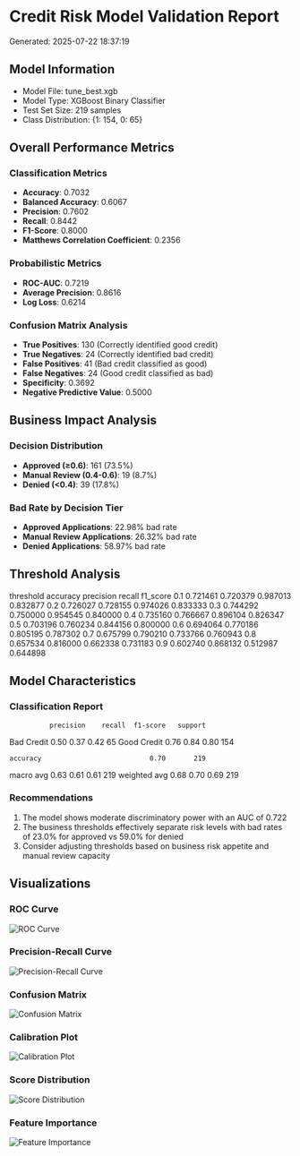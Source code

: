 
# Credit Risk Model Validation Report
Generated: 2025-07-22 18:37:19

## Model Information
- Model File: tune_best.xgb
- Model Type: XGBoost Binary Classifier
- Test Set Size: 219 samples
- Class Distribution: {1: 154, 0: 65}

## Overall Performance Metrics

### Classification Metrics
- **Accuracy**: 0.7032
- **Balanced Accuracy**: 0.6067
- **Precision**: 0.7602
- **Recall**: 0.8442
- **F1-Score**: 0.8000
- **Matthews Correlation Coefficient**: 0.2356

### Probabilistic Metrics
- **ROC-AUC**: 0.7219
- **Average Precision**: 0.8616
- **Log Loss**: 0.6214

### Confusion Matrix Analysis
- **True Positives**: 130 (Correctly identified good credit)
- **True Negatives**: 24 (Correctly identified bad credit)
- **False Positives**: 41 (Bad credit classified as good)
- **False Negatives**: 24 (Good credit classified as bad)
- **Specificity**: 0.3692
- **Negative Predictive Value**: 0.5000

## Business Impact Analysis

### Decision Distribution
- **Approved (≥0.6)**: 161 (73.5%)
- **Manual Review (0.4-0.6)**: 19 (8.7%)
- **Denied (<0.4)**: 39 (17.8%)

### Bad Rate by Decision Tier
- **Approved Applications**: 22.98% bad rate
- **Manual Review Applications**: 26.32% bad rate
- **Denied Applications**: 58.97% bad rate

## Threshold Analysis

 threshold  accuracy  precision   recall  f1_score
       0.1  0.721461   0.720379 0.987013  0.832877
       0.2  0.726027   0.728155 0.974026  0.833333
       0.3  0.744292   0.750000 0.954545  0.840000
       0.4  0.735160   0.766667 0.896104  0.826347
       0.5  0.703196   0.760234 0.844156  0.800000
       0.6  0.694064   0.770186 0.805195  0.787302
       0.7  0.675799   0.790210 0.733766  0.760943
       0.8  0.657534   0.816000 0.662338  0.731183
       0.9  0.602740   0.868132 0.512987  0.644898

## Model Characteristics

### Classification Report
              precision    recall  f1-score   support

  Bad Credit       0.50      0.37      0.42        65
 Good Credit       0.76      0.84      0.80       154

    accuracy                           0.70       219
   macro avg       0.63      0.61      0.61       219
weighted avg       0.68      0.70      0.69       219


### Recommendations
1. The model shows moderate discriminatory power with an AUC of 0.722
2. The business thresholds effectively separate risk levels with bad rates of 23.0% for approved vs 59.0% for denied
3. Consider adjusting thresholds based on business risk appetite and manual review capacity

## Visualizations

### ROC Curve
![ROC Curve](roc_curve.png)

### Precision-Recall Curve
![Precision-Recall Curve](pr_curve.png)

### Confusion Matrix
![Confusion Matrix](confusion_matrix.png)

### Calibration Plot
![Calibration Plot](calibration_plot.png)

### Score Distribution
![Score Distribution](score_distribution.png)

### Feature Importance
![Feature Importance](feature_importance.png)
